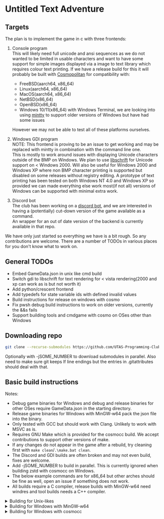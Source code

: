 # Untitled Text Adventure

## Targets
The plan is to implement the game in c with three frontends:
1. Console program  
   This will likely need full unicode and ansi sequences as we do not wanted to be limited in usable characters and want to have some support for simple images displayed via a image to text library which requires colour text printing.
   If we have a release build for this it will probably be built with [Cosmopolitan](https://github.com/jart/cosmopolitan) for compatibility with:
   * FreeBSD(aarch64, x86_64)
   * Linux(aarch64, x86_64)
   * MacOS(aarch64, x86_64)
   * NetBSD(x86_64)
   * OpenBSD(x86_64)
   * Windows 10/11(x86_64) with Windows Terminal, we are looking into using [mintty](https://github.com/mintty/mintty) to support older versions of Windows but have had some issues

   However we may not be able to test all of these platforms ourselves.

2. Windows GDI program  
   NOTE: This frontend is proving to be an issue to get working and may be replaced with mintty in combination with the command line one.  
   This is mostly to work around issues with displaying Unicode characters outside of the BMP on Windows.
   We plan to use [libschrift](https://github.com/tomolt/libschrift) for Unicode support on < Windows 2000. Will also be useful for Windows 2000 and Windows XP where non BMP character printing is supported but disabled on some releases without registry editing.
   A prototype of text printing has been tested on both Windows NT 4.0 and Windows XP so provided we can made everything else work most(if not all) versions of Windows can be supported with minimal extra work.
3. Discord bot  
   The club has been working on a [discord bot](https://github.com/UTAS-Programming-Club/DiscordBot), and we are interested in having a (potentially) cut-down version of the game available as a command.  
   An wrapper for an out of date version of the backend is currently available in that repo.

We have only just started so everything we have is a bit rough. So any contributions are welcome. There are a number of TODOs in various places for you don't know what to work on.

## General TODOs
* Embed GameData.json in unix like cmd build
* Switch gdi to libschrift for text rendering for < vista rendering(2000 and xp can work as is but not worth it)
* Add python/crescent frontend
* Add typedefs for state variable ids with defined invalid values
* Build instructions for release on windows with cosmo
* Fix pwsh debug build instructions to work on older versions, currently the &&s fails
* Support building tools and cmdgame with cosmo on OSes other than Windows

## Downloading repo
```sh
git clone --recurse-submodules https://github.com/UTAS-Programming-Club/UntitledTextAdventure.git
```
Optionally with -jSOME_NUMBER to download submodules in parallel.
Also need to make sure git keeps lf line endings but the entries in .gitattributes should deal with that.

## Basic build instructions
Notes:
* Debug game binaries for Windows and debug and release binaries for other OSes require GameData.json in the starting directory.
* Release game binaries for Windows with MinGW-w64 pack the json file into the binary.
* Only tested with GCC but should work with Clang. Unlikely to work with MSVC as is.
* Requires GNU Make which is provided for the cosmocc build. We accept contributions to support other versions of make.
* If any changes do not appear in the game after a rebuild, try cleaning first with `make clean`/`.\make.bat clean`.
* The Discord and GDI builds are often broken and may not even build, fixes are welcome.
* Add -jSOME_NUMBER to build in parallel. This is currently ignored when building zstd with cosmocc on Windows.
* The below example commands are for x86_64 but other arches should be fine as well, open an issue if something does not work.
* All builds require a C compiler, release builds with MinGW-w64 need windres and tool builds needs a C++ compiler.

<details>
<summary>Building for Unix-likes</summary>

Tested on Linux, hopefully works on other Unix-likes and possibly even Cygwin and MSYS2.
<br><br>

Debug
```sh
make CC=gcc debug               # Produces ./out/x86_64-pc-linux-gnu/debug/bin/cmdgame
make CC=gcc CXX=g++ debug-tools # Produces ./out/x86_64-pc-linux-gnu/debug/bin/{jsonvalidator, mapwatch, printgamedata}
```
Release:
```sh
make CC=gcc release       # Produces ./out/x86_64-pc-linux-gnu/debug/release/cmdgame
make CC=gcc discord       # Produces ./out/x86_64-pc-linux-gnu/release/bin/game.so
make CC=gcc CXX=g++ tools # Produces ./out/x86_64-pc-linux-gnu/release/bin/{jsonvalidator, mapwatch, printgamedata}
```

</details>

<details>
<summary>Building for Windows with MinGW-w64</summary>

Tested via cross compilation on WSL, hopefully also works on Windows directly including via MSYS2's version of MinGW-w64.  
If building on WSL, copying and running from Windows is recommended to avoid a startup speed penalty.
<br><br>

Debug:
```sh
make CC=x86_64-w64-mingw32-gcc debug                                  # Produces out/x86_64-w64-mingw32/debug/bin/{cmdgame.exe, gdigame.exe}
make CC=x86_64-w64-mingw32-gcc CXX=x86_64-w64-mingw32-g++ debug-tools # Produces out/x86_64-w64-mingw32/debug/bin/{jsonvalidator.exe, mapwatch.exe, printgamedata.exe}
```
Release:
```sh
make CC=x86_64-w64-mingw32-gcc WINDRES=x86_64-w64-mingw32-windres release # Produces out/x86_64-w64-mingw32/release/bin/{cmdgame.exe, gdigame.exe}
make CC=x86_64-w64-mingw32-gcc CXX=x86_64-w64-mingw32-g++ tools           # Produces out/x86_64-w64-mingw32/release/bin/{jsonvalidator.exe, mapwatch.exe, printgamedata.exe}
```

</details>

<details>
<summary>Building for Windows with cosmocc</summary>

Tested on Windows with the newest tools as of 20240711.  
For older versions of powershell either run the commands seperately or switch to cmd or powershell core.
<br><br>

Debug:
```pwsh
.\getwindeps.bat && .\make.bat debug       # Produces out/x86_64-pc-linux-cosmo/debug/bin/{cmdgame.com, gdigame.com}
.\getwindeps.bat && .\make.bat debug-tools # Produces out/x86_64-pc-linux-cosmo/debug/bin/{jsonvalidator.com, mapwatch.com, printgamedata.com}
```
Release:
```pwsh
.\getwindeps.bat && .\make.bat release # Produces out/x86_64-pc-linux-cosmo/release/bin/{cmdgame.com, gdigame.com}
.\getwindeps.bat && .\make.bat tools   # Produces out/x86_64-pc-linux-cosmo/release/bin/{jsonvalidator.com, mapwatch.com, printgamedata.com}
```

</details>
